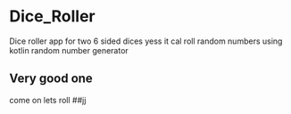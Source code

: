 # Dice_Roller
Dice roller app for two 6 sided dices 
yess it cal roll random numbers using kotlin random number generator
## Very good one
come on lets roll
##jj
